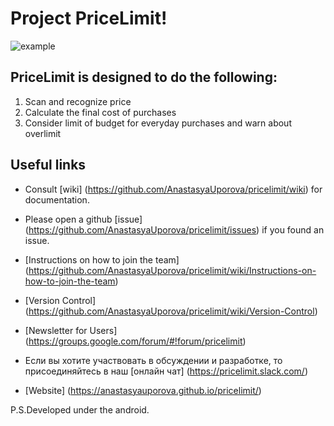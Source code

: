 # Project PriceLimit!


![example](http://savepic.ru/11957046.png)
## PriceLimit is designed to do the following:
1. Scan and recognize price 
2. Calculate the final cost of purchases
3. Consider limit of budget for everyday purchases and warn about overlimit


## Useful links
* Consult [wiki] (https://github.com/AnastasyaUporova/pricelimit/wiki) for documentation.

* Please open a github [issue] (https://github.com/AnastasyaUporova/pricelimit/issues) if you found an issue.

* [Instructions on how to join the team] (https://github.com/AnastasyaUporova/pricelimit/wiki/Instructions-on-how-to-join-the-team)

* [Version Control] (https://github.com/AnastasyaUporova/pricelimit/wiki/Version-Control)

* [Newsletter for Users] (https://groups.google.com/forum/#!forum/pricelimit)

* Если вы хотите участвовать в обсуждении и разработке, то присоединяйтесь в наш [онлайн чат]   (https://pricelimit.slack.com/)

* [Website] (https://anastasyauporova.github.io/pricelimit/)

P.S.Developed under the android. 

